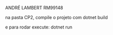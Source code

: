 ANDRÉ LAMBERT
RM99148

na pasta CP2, compile o projeto com 
dotnet build

e para rodar execute:
dotnet run

